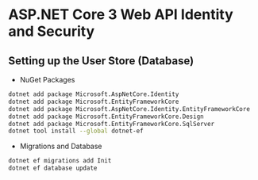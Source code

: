 # ASP.NET Core 3 Web API Identity and Security

## Setting up the User Store (Database)

- NuGet Packages

```sh
dotnet add package Microsoft.AspNetCore.Identity
dotnet add package Microsoft.EntityFrameworkCore
dotnet add package Microsoft.AspNetCore.Identity.EntityFrameworkCore
dotnet add package Microsoft.EntityFrameworkCore.Design
dotnet add package Microsoft.EntityFrameworkCore.SqlServer
dotnet tool install --global dotnet-ef
```

- Migrations and Database

```sh
dotnet ef migrations add Init
dotnet ef database update
```
